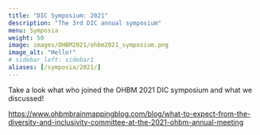 ```yaml
---
title: "DIC Symposium: 2021"
description: "The 3rd DIC annual symposium"
menu: Symposia
weight: 50
image: images/OHBM2021/ohbm2021_symposium.png
image_alt: "Hello!"
# sidebar_left: sidebar1
aliases: [/symposia/2021/]
---
```

Take a look what who joined the OHBM 2021 DIC symposium and what we discussed!

https://www.ohbmbrainmappingblog.com/blog/what-to-expect-from-the-diversity-and-inclusivity-committee-at-the-2021-ohbm-annual-meeting

